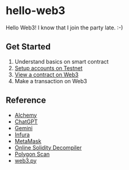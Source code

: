 # hello-web3

Hello Web3! I know that I join the party late. :-)

## Get Started

1. Understand basics on smart contract
2. [Setup accounts on Testnet](connect-alchemy.py)
3. [View a contract on Web3](view-contract.py)
4. Make a transaction on Web3

## Reference

* [Alchemy](https://www.alchemy.com)
* [ChatGPT](https://chat.openai.com)
* [Gemini](https://gemini.google.com/app)
* [Infura](https://infura.io)
* [MetaMask](https://metamask.io)
* [Online Solidity Decompiler](https://ethervm.io/decompile)
* [Polygon Scan](https://polygonscan.com)
* [web3.py](https://web3py.readthedocs.io/en/stable/)

